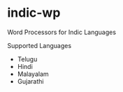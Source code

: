 # indic-wp
Word Processors for Indic Languages

Supported Languages
* Telugu
* Hindi
* Malayalam
* Gujarathi
